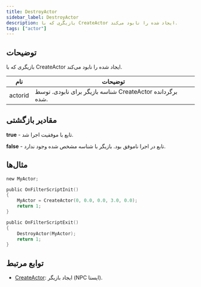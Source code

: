 ```yaml
---
title: DestroyActor
sidebar_label: DestroyActor
description: بازیگری که با CreateActor ایجاد شده را نابود می‌کند.
tags: ["actor"]
---
```


<VersionWarn version='SA-MP 0.3.7' />

## توضیحات

بازیگری که با CreateActor ایجاد شده را نابود می‌کند.

| نام    | توضیحات                                                   |
| ------- | --------------------------------------------------------- |
| actorid | شناسه بازیگر برای نابودی. توسط CreateActor برگردانده شده. |

## مقادیر بازگشتی

**true** - تابع با موفقیت اجرا شد.

**false** - تابع در اجرا ناموفق بود. بازیگر با شناسه مشخص شده وجود ندارد.

## مثال‌ها

```c
new MyActor;

public OnFilterScriptInit()
{
    MyActor = CreateActor(0, 0.0, 0.0, 3.0, 0.0);
    return 1;
}

public OnFilterScriptExit()
{
    DestroyActor(MyActor);
    return 1;
}
```

## توابع مرتبط

- [CreateActor](CreateActor): ایجاد بازیگر (NPC ایستا).